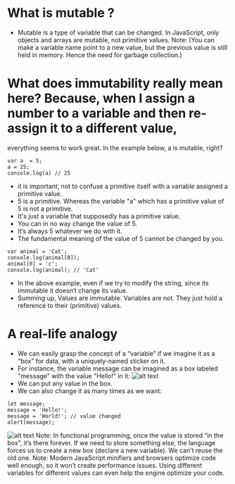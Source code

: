 # What is mutable ?
- Mutable is a type of variable that can be changed. In JavaScript, only objects and arrays are mutable, not primitive values.
Note: (You can make a variable name point to a new value, but the previous value is still held in memory. Hence the need for garbage collection.)
# What does immutability really mean here? Because, when I assign a number to a variable and then re-assign it to a different value,
  everything seems to work great. In the example below, a is mutable, right?
```
var a  = 5;
a = 25;
console.log(a) // 25
```
- it is important, not to confuse a primitive itself with a variable assigned a primitive value.
- 5 is a primitive. Whereas the variable "a" which has a primitive value of 5 is not a primitive.
- It's just a variable that supposedly has a primitive value.
- You can in no way change the value of 5.
- It’s always 5 whatever we do with it.
- The fundamental meaning of the value of 5 cannot be changed by you.
```
var animal = 'Cat';
console.log(animal[0]);
animal[0] = 'c';
console.log(animal); // 'Cat'
```
- In the above example, even if we try to modify the string, since its immutable it doesn’t change its value.
- Summing up, Values are immutable. Variables are not. They just hold a reference to their (primitive) values.
# A real-life analogy
- We can easily grasp the concept of a “variable” if we imagine it as a “box” for data, with a uniquely-named sticker on it.
- For instance, the variable message can be imagined as a box labeled "message" with the value "Hello!" in it:
![alt text](variable-assignment.png)
- We can put any value in the box.
- We can also change it as many times as we want:
```
let message;
message = 'Hello!';
message = 'World!'; // value changed
alert(message);
```
![alt text](variable-reassignment.png)
Note: In functional programming, once the value is stored “in the box”, it’s there forever.
If we need to store something else, the language forces us to create a new box (declare a new variable). We can’t reuse the old one.
Note: Modern JavaScript minifiers and browsers optimize code well enough, so it won’t create performance issues.
Using different variables for different values can even help the engine optimize your code.
